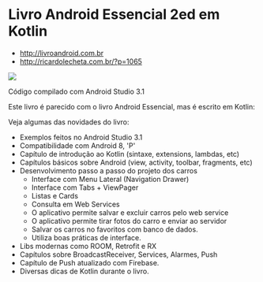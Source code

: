 # Livro Android Essencial 2ed em Kotlin

* http://livroandroid.com.br
* http://ricardolecheta.com.br/?p=1065

<img src="https://raw.githubusercontent.com/livroandroid/kotlin-essencial-1ed/master/kotlin.png"></img>

Código compilado com Android Studio 3.1

Este livro é parecido com o livro Android Essencial, mas é escrito em Kotlin:

Veja algumas das novidades do livro:

- Exemplos feitos no Android Studio 3.1
- Compatibilidade com Android 8, 'P'
- Capítulo de introdução ao Kotlin (sintaxe, extensions, lambdas, etc)
- Capítulos básicos sobre Android (view, activity, toolbar, fragments, etc)
- Desenvolvimento passo a passo do projeto dos carros
    - Interface com Menu Lateral (Navigation Drawer)
    - Interface com Tabs + ViewPager
    - Listas e Cards
    - Consulta em Web Services
    - O aplicativo permite salvar e excluir carros pelo web service
    - O aplicativo permite tirar fotos do carro e enviar ao servidor
    - Salvar os carros no favoritos com banco de dados.
    - Utiliza boas práticas de interface.
- Libs modernas como ROOM, Retrofit e RX
- Capítulos sobre BroadcastReceiver, Services, Alarmes, Push
- Capítulo de Push atualizado com Firebase.
- Diversas dicas de Kotlin durante o livro.
